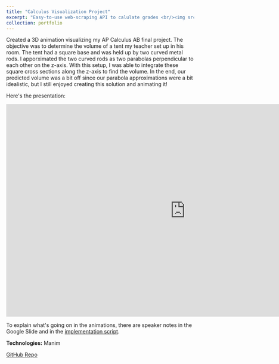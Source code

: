 ```yaml
---
title: "Calculus Visualization Project"
excerpt: "Easy-to-use web-scraping API to calulate grades <br/><img src='/images/ps_logo.jpg' width=500 height=300>"
collection: portfolio
---
```


Created a 3D animation visualizing my AP Calculus AB final project. The objective was to determine the volume of a tent my teacher set up in his room. The tent had a square base and was held up by two curved metal rods. I apporximated the two curved rods as two parabolas perpendicular to each other on the z-axis. With this setup, I was able to integrate these square cross sections along the z-axis to find the volume. In the end, our predicted volume was a bit off since our parabola approximations were a bit idealistic, but I still enjoyed creating this solution and animating it!

Here's the presentation:

<iframe src="https://docs.google.com/presentation/d/e/2PACX-1vSVQb1zfvkKVTH10OOZ76JOG49clUGdtJ4lggAwKyy6wUGJkcD1Qj6NqyMKi1EvCDwnq9S2bvHgZsZW/embed" frameborder="0" width="960" height="569" allowfullscreen="true" mozallowfullscreen="true" webkitallowfullscreen="true"></iframe>

<br />

To explain what's going on in the animations, there are speaker notes in the Google Slide and in the [implementation script](https://github.com/derp000/calc-ab-final/blob/main/project/scene.py).

**Technologies:** Manim

[GitHub Repo](https://github.com/derp000/calc-ab-final/tree/main)

